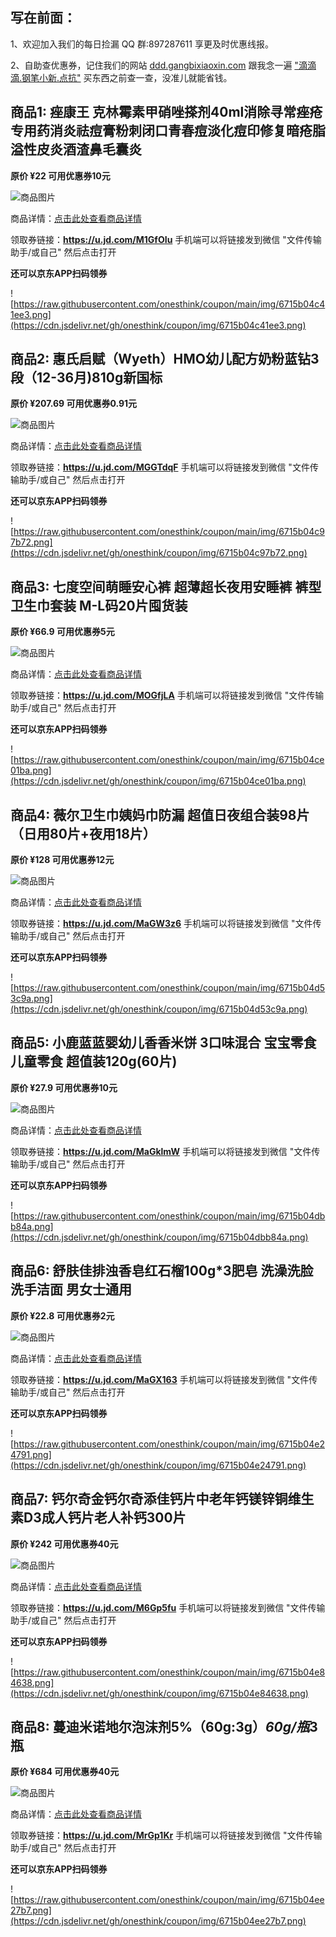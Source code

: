 ## 写在前面：

1、欢迎加入我们的每日捡漏 QQ 群:897287611 享更及时优惠线报。

2、自助查优惠券，记住我们的网站 [ddd.gangbixiaoxin.com](https://ddd.gangbixiaoxin.com) 跟我念一遍 ["滴滴滴.钢笔小新.点抗"](https://ddd.gangbixiaoxin.com) 买东西之前查一查，没准儿就能省钱。

## 商品1: 痤康王 克林霉素甲硝唑搽剂40ml消除寻常痤疮专用药消炎祛痘膏粉刺闭口青春痘淡化痘印修复暗疮脂溢性皮炎酒渣鼻毛囊炎

**原价 ¥22 可用优惠券10元**

![商品图片](http://img14.360buyimg.com/n1/jfs/t1/243239/5/21090/141275/670f1d5cF413a0be5/0c6ace31bde26565.jpg)

商品详情：[点击此处查看商品详情](https://union-click.jd.com/jdc?e=1003156031&amp;p=JF8BAZkJK1olXDYAVV1UAEIeMytXQwVKbV9HER8fA1UJWDdXTQxBAhlZAUEPVhcJWypcR0RMGFpfWhwHTEdIWTBwaSYdGlpHNwQ0SDxsSC13bxJnP05sVhUUQxFvWBtXWC1jAgR6FxcJHwsbdzB4eCJmFFp0MCk7fz9SQQ1xfCdhOUNcMDcqazxNXWptaSRpJGF2Ujwkfzd0ZypKbwR2LnFgNxkqChF1egxjXi18C15qCzoufxB8ZAh_El91XHJgIz1dTDxuewx_UixSJXYWVitJCj4nVDwPBTIROn5gUAogajhNR2lcWyhOCwoOZF9tC0oXBGYOHF0cWDYyVF5tXiUXAm4JGlsRWAMCZF9tCE0UC2oOHlwVVQACUm5dAEwn1MKwztGkiI67gMDV3_Kw1ua0z8WdbTYyV25dCUoVA2sPGlkVbTYCV25eOBV5AjwOGVpGCgZsCF0FWhAfByZmGV4TXQEHXFhtCkoWAW04K2tKB1l6JiNVTxdSYDVhWyxuFkR9IBcvagN5ASRBUAFtBnJdFygrV0lvQCZcK1sl)

领取券链接：**https://u.jd.com/M1GfOIu** 手机端可以将链接发到微信 "文件传输助手/或自己" 然后点击打开

**还可以京东APP扫码领券**

![https://raw.githubusercontent.com/onesthink/coupon/main/img/6715b04c41ee3.png](https://cdn.jsdelivr.net/gh/onesthink/coupon/img/6715b04c41ee3.png)

## 商品2: 惠氏启赋（Wyeth）HMO幼儿配方奶粉蓝钻3段（12-36月)810g新国标

**原价 ¥207.69 可用优惠券0.91元**

![商品图片](http://img14.360buyimg.com/n1/jfs/t1/241529/22/13933/53435/6690fbabFaf7d3f2e/0b8e0678ef96f992.png)

商品详情：[点击此处查看商品详情](https://union-click.jd.com/jdc?e=1003156031&amp;p=JF8BAa8JK1olXwIHUV9UCkIWAF8IGloUWAQGUF5dC04nRzBQRQQlBENHFRxWFlVMWzBeTA9KQl1XSwwDVFVPRjtUBAJQAVsMFgQZBDFkVyZLbw1zXEFXEQg6cBxTBjZcRyBDWGgALiMceypxejpWUhBlWAJEVFxKSEdjeh9tbChiGHF7MDwqax5XexpvbTlPIQR1HFcNahJ3RxhTYCh3XHZJNAZUbS9kY218aVNlP19hCCpfXThsYAxWbAR1DnJxKx0pfDxKVhZJWix3NnZiVFdZcDJjZhZ7ThhiNFRhIC0IX3ttZ2lVHCJxCmZ1KhcYchNIYxF4TARTUQoyVW5eCUsQCmkPHVIQbTYCVG4OZpylkriJpY-37dC66YnmrJyyjF8JK1sTXg4HUltaC04TBmg4G1MSbdGv7IvXuZ6furuWk4ys-tOL6IrDgHsnM2w4G1oUXwYGU19fCHsnA2w4GGtLMwdRUl1dDEwWbTMLQwlOD0FaOlxUC00UAWsAK1kUXAQAZG5tcjhDSix8TT0UGlNHAjklXw8SWjtUYA0QMwR4KR8uaS1uVjFBUCsQWUACVm5dOA)

领取券链接：**https://u.jd.com/MGGTdqF** 手机端可以将链接发到微信 "文件传输助手/或自己" 然后点击打开

**还可以京东APP扫码领券**

![https://raw.githubusercontent.com/onesthink/coupon/main/img/6715b04c97b72.png](https://cdn.jsdelivr.net/gh/onesthink/coupon/img/6715b04c97b72.png)

## 商品3: 七度空间萌睡安心裤 超薄超长夜用安睡裤 裤型卫生巾套装 M-L码20片囤货装

**原价 ¥66.9 可用优惠券5元**

![商品图片](http://img14.360buyimg.com/n1/jfs/t1/194157/2/49539/161374/67152e88Fa4e7ef86/53d38ea268fad1d9.png)

商品详情：[点击此处查看商品详情](https://union-click.jd.com/jdc?e=1003156031&amp;p=JF8BAakJK1olXwIHVldZDU4WCl8IGloUXA4BV1dZAUonRzBQRQQlBENHFRxWFlVMWzBeTA9KQl1XSwwDVFVPRjtUBAJQAVsMFgQZBBkRQywBYQV1Jl92NDdecApRUzlqZBJMP2gAVlk5DiJVVAdsGRlsL296DFZKSEdjeh9tbChyAnIALA0pa0tTexpsezlMPQR1HFYrahJ_Rw99Yz53FGZJIwZUby9ka218U1JyP19mXCg0dCxsYAxWbTJ9O3FxNx8qbDxKVhZJWix8Lm9lM1dJCzxvehttYihAGHFrKDgpa0tAMz1ySAlAKFFfMRY_fC5FCgpKQCB-BHYOWG5cOEgWA2gBHVwTVAMyZF5dOB15A24JGloUXgQKUm5cOEsRAGcNHV4SXgABUF5tCEMQM7ilo46f7NOK7YrDgJyupLqBp4-L1TYyZF1tCEoWAW8MHFoXXTYyVF1tC3tJbW5bHFhHXgUFOgJeUBlMVyRYdVkQWQQFUl1cOEkWAm0KK2slDwBCF1cnVitsWhtoclhtHEBSAjwiQRJ1bW0KHD8TNERVPDpfSjJlahdQE2sVbQ)

领取券链接：**https://u.jd.com/MOGfjLA** 手机端可以将链接发到微信 "文件传输助手/或自己" 然后点击打开

**还可以京东APP扫码领券**

![https://raw.githubusercontent.com/onesthink/coupon/main/img/6715b04ce01ba.png](https://cdn.jsdelivr.net/gh/onesthink/coupon/img/6715b04ce01ba.png)

## 商品4: 薇尔卫生巾姨妈巾防漏 超值日夜组合装98片（日用80片+夜用18片）

**原价 ¥128 可用优惠券12元**

![商品图片](http://img14.360buyimg.com/n1/jfs/t1/244860/30/20720/231504/670f14f5F280b69c3/886cbc3a886da33d.jpg)

商品详情：[点击此处查看商品详情](https://union-click.jd.com/jdc?e=1003156031&amp;p=JF8BAaYJK1olXwIHVllaDk8RB18IGloUVQABXV1VCkgnRzBQRQQlBENHFRxWFlVMWzBeTA9KQl1XSwwDVFVPRjtUBAJQAVsMFgQZBCNOQGZhSA5QGmFkUSMEfBFoQh9sEjJzX2gAXF4KUS1yc2dhWCgQLXRfCANKSEdjeh9tbChcHHIAAj0kayBVexpvaTlMGwR1DFc-ahJ3RwxtYzx3XGZJIAZUWC9kZ218U1NiP195ESo_aCxsYAxJbzJxOXFxNxsrbDxKVhZWQSxOBGRgJwsccDJjYRZ7cBpiX2JmIwc-X3tXQihXblN9P2N1Uz02aB1wZGZtZhxlUQoyVW5eCUsQCmkPHVIQbTYCVG4fZpKbibiimI2e0zYDZF5bC0MSBWoPGFIcWQIyVFZaOJy6u7qCqo6d5NKc3Inkr56ev7uWk2slbQUyVF9cCksTBG4KG2slXQUyV24DZkpEC28OGAkcM1oBDAwGXk0fbW0OHV8XWgUFZFxcCUkVM184cwJWVG9RARsaby0SfjZ8QSRULWILPThfZkkfAzhRfT5lVW9BJ1stehZLXl8IKw)

领取券链接：**https://u.jd.com/MaGW3z6** 手机端可以将链接发到微信 "文件传输助手/或自己" 然后点击打开

**还可以京东APP扫码领券**

![https://raw.githubusercontent.com/onesthink/coupon/main/img/6715b04d53c9a.png](https://cdn.jsdelivr.net/gh/onesthink/coupon/img/6715b04d53c9a.png)

## 商品5: 小鹿蓝蓝婴幼儿香香米饼 3口味混合 宝宝零食儿童零食 超值装120g(60片)

**原价 ¥27.9 可用优惠券10元**

![商品图片](http://img14.360buyimg.com/n1/jfs/t1/240195/37/20980/169908/6713a8e5F49ad6188/60b7c199856d9386.jpg)

商品详情：[点击此处查看商品详情](https://union-click.jd.com/jdc?e=1003156031&amp;p=JF8BAbYJK1olXwIHVllZAUgfAl8IGloUWgICU1paC0snRzBQRQQlBENHFRxWFlVMWzBeTA9KQl1XSwwDVFVPRjtUBAJQAVsMFgQZBBcUQhlfGhxiCnpALBkUVTBBYGtAHxhmD2gACRUvCz9rAxlRYi9xVVVKEwJKSEdjeh9tbChqHnJ7PDgpUR5QexpseTlMJQR2Nlc5ahFnRxhtYCt3FHZJIyxUbS9jc218eVJFP19lFT00dBtsYAxWbTJDPn9hKxoqfDxKVhZJWjxgHHl2VRhJCzxvehtqbxJcGnJdLDkqUShAMw5eY1tFHwd0NxsZcy1QfA8IHyJIAGYOWG5cOEgWA2gBHVwTVAMyZF5dOAl5VjtcWAhIGVLb4sWEqd_ApcnRotrB1qAyVW5dDkgfBmkNHFkWWwYBZF5VD3vArtfdkerA1b_WytaKsezCitPchdMlbTYBZF5cCUkXB2gJGVslbQYBZF1tViUWUGcIHVhHVGheVwYPUxARAAEKHV0RXw4HVW5fCUoVAV84KwcWHHBVVRkqXzdVeyhBRiBDPgJKUB0uWiUVXiR6GC9pXXBbLSo5ABhfRDM4G2s)

领取券链接：**https://u.jd.com/MaGklmW** 手机端可以将链接发到微信 "文件传输助手/或自己" 然后点击打开

**还可以京东APP扫码领券**

![https://raw.githubusercontent.com/onesthink/coupon/main/img/6715b04dbb84a.png](https://cdn.jsdelivr.net/gh/onesthink/coupon/img/6715b04dbb84a.png)

## 商品6: 舒肤佳排浊香皂红石榴100g*3肥皂 洗澡洗脸洗手洁面 男女士通用

**原价 ¥22.8 可用优惠券2元**

![商品图片](http://img14.360buyimg.com/n1/jfs/t1/244988/36/20799/149232/670e3e1fFce52da49/059437db0e5e298a.jpg)

商品详情：[点击此处查看商品详情](https://union-click.jd.com/jdc?e=1003156031&amp;p=JF8BAaMJK1olXwIHVFteDUMXBl8IGloUXwUCUV9ZC00nRzBQRQQlBENHFRxWFlVMWzBeTA9KQl1XSwwDVFVPRjtUBAJQAVsMFgQZBAxrYC54RV5oXQAAAS4hSRwedWxrfV5lImgAUlw2dDJCZzlYZA1oGVxeFCpKSEdjeh9tbCh-H3J7NDspax5WexpvaDlMIQRhHFc9ahFFRw9DYC13XG5JIwZUaC9kUW18Q1NsP191CyoFdz1sYAxWbARtOXJbHQArbDxKVhZJWi9OHH1gMB8YcDJjZhZ7fBljJFxhIy0IX3thYxdzSzhpO2ZDDAwqdVVjZwxLfRJDUQoyVW5eCUsQCmkPHVIQbTYCVG4OZgpFUTRNQWsUbQYEV1ZYDk4QAW0AE18lXQ4FZInwsJ6dsrqAoo-L1dG784vUtJ-Ji184K1glXQcDVl5ZD0oVA184G1glXjZcOl8ODkMUVj8PdQcWBVRZDllYZkkeA2gMGFsXbQQDVVxfOHsnRBNrWitLWHsCUlwIeDdWVGZ-GDhzWHZ9OlxbCiBrejpsTQtqC3tGDgIdfHsXMw)

领取券链接：**https://u.jd.com/MaGX163** 手机端可以将链接发到微信 "文件传输助手/或自己" 然后点击打开

**还可以京东APP扫码领券**

![https://raw.githubusercontent.com/onesthink/coupon/main/img/6715b04e24791.png](https://cdn.jsdelivr.net/gh/onesthink/coupon/img/6715b04e24791.png)

## 商品7: 钙尔奇金钙尔奇添佳钙片中老年钙镁锌铜维生素D3成人钙片老人补钙300片

**原价 ¥242 可用优惠券40元**

![商品图片](http://img14.360buyimg.com/n1/jfs/t1/225280/21/28117/178059/6712237bFfafefa95/0f9f506841cc6961.jpg)

商品详情：[点击此处查看商品详情](https://union-click.jd.com/jdc?e=1003156031&amp;p=JF8BAa4JK1olXwIHVllcAUoXAF8IGF4WXgIFZBoCUBVIMzZNXhpXVhgcDwYCXhxDXHBTTkRHA1ocDBsJVFRORjNVFRlPGQpDXB0CVD98BxxjYRIcFHkEBAIqVypsUyRmGQ9WKQ5kUCBZdUsXQjYPegVzSkYOICclYTxOVix_GixzKgdHFjwkbzdjWSpNfzliPmVmFR04ejRrdG9_RDlsPnp1VRsdfyJrYRtAeBxiAnZrID0-VzxuUTdgRD9mKl1bJDsEeBFjZxtqbDgVH3F7Ag4ka0tIex8cGS4BX3MyIAQaABVnaAZrQANCIGBSCiEncB1zRWMEK1olXgcCU1dbD00eBl84G1slH2jW8-uFq-PCjcPcq8_B_7bV7_qKrcQTM244G10WVQMEUVxYC0ISBV8IE1wliqu6gdTs3cOu1_GAzOKyiI--gMDVOHsnAF8IGloXXQIFVVxdOHsXAF8LKwV7XFUFUVddC095X2xQSQ5GBgNsVlpcAU0VAW04GVoUXwQyZG4cAAhIXxtjHyh-J08LHSFbWBdgXA5zSxB7X1JBIFY7DDUTfm8IWgISPFhkZF5t)

领取券链接：**https://u.jd.com/M6Gp5fu** 手机端可以将链接发到微信 "文件传输助手/或自己" 然后点击打开

**还可以京东APP扫码领券**

![https://raw.githubusercontent.com/onesthink/coupon/main/img/6715b04e84638.png](https://cdn.jsdelivr.net/gh/onesthink/coupon/img/6715b04e84638.png)

## 商品8: 蔓迪米诺地尔泡沫剂5%（60g:3g）*60g/瓶*3瓶

**原价 ¥684 可用优惠券40元**

![商品图片](http://img14.360buyimg.com/n1/jfs/t1/161918/21/51145/128312/67137579Ffcf5cbd1/f7c243f2fc6df788.jpg)

商品详情：[点击此处查看商品详情](https://union-click.jd.com/jdc?e=1003156031&amp;p=JF8BAaYJK1olXwIHVlpVAEgWCl8IGloVXAUGVlhdD04nRzBQRQQlBENHFRxWFlVMWzBeTA9KQl1XSwwDVFVPRjtUBAJQAVsMFgQZBDBeWy9_fFh3PEBVNQBUdxVTAid_ex5dDmgALyQ_QStuCzZ6SR5gNEV9VQlKSEdjeh9tbDhyH3F7KDoqazRXexpvaDlPPQR1DFc4ahJvRxhDYCh3FEBJICxUai9jf21_U1JFP192UT4CXi9sYAxWbSJHDn9xHQEqfDxKVhZJWjxOC1ViI1dZcDJjZhZ7ZAViNFRnIC0iX3sSZBVOZl8QK2NGCF4cfT1la2x6ZiFTUQoyVW5eCUsQCmkPHVIQbTYCVG4OZhdHXDpQGFoWXjYDZF5bC0MSBWoPGVwVWgAyVFZaOJy6u7qCqo6d5NKc3Inkr56ev7uWk2slbQUyVF9cCksTBG4KG2slXQUyV24DZkpEAzgKGlMTM1oBDAwGVQ9PbW0OH1wcXAUFZFxcCUkVM184YBJNHXFlVzw8Thx2XWZ3RR8UFXFiERYOZklseQ1BeyIdBHRQESs0SzQWVF8IKw)

领取券链接：**https://u.jd.com/MrGp1Kr** 手机端可以将链接发到微信 "文件传输助手/或自己" 然后点击打开

**还可以京东APP扫码领券**

![https://raw.githubusercontent.com/onesthink/coupon/main/img/6715b04ee27b7.png](https://cdn.jsdelivr.net/gh/onesthink/coupon/img/6715b04ee27b7.png)

